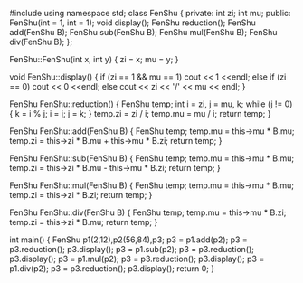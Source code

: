 #include<iostream>
using namespace std;
class FenShu {
private:
	int zi;
	int mu;
public:
	FenShu(int = 1, int = 1);
	void display();
	FenShu reduction();
	FenShu add(FenShu B);
	FenShu sub(FenShu B);
	FenShu mul(FenShu B);
	FenShu div(FenShu B);
};

FenShu::FenShu(int x, int y) {
	zi = x;
	mu = y;
}

void FenShu::display() {
	if (zi == 1 && mu == 1)
		cout << 1 <<endl;
	else if (zi == 0)
		cout << 0 <<endl;
	else
		cout << zi << '/' << mu << endl;
}

FenShu FenShu::reduction() {
	FenShu temp;
	int i = zi, j = mu, k;
	while (j != 0) {
		k = i % j; 
		i = j;
		j = k;
	}
	temp.zi = zi / i;
	temp.mu = mu / i;
	return temp;
}


FenShu FenShu::add(FenShu B) {
	FenShu temp;
	temp.mu = this->mu * B.mu;
	temp.zi = this->zi * B.mu + this->mu * B.zi;
	return temp;
}

FenShu FenShu::sub(FenShu B) {
	FenShu temp;
	temp.mu = this->mu * B.mu;
    temp.zi = this->zi * B.mu - this->mu * B.zi;
	return temp;
}

FenShu FenShu::mul(FenShu B) {
	FenShu temp;
	temp.mu = this->mu * B.mu;
	temp.zi = this->zi * B.zi;
	return temp;
}

FenShu FenShu::div(FenShu B) {
	FenShu temp;
	temp.mu = this->mu * B.zi;
	temp.zi = this->zi * B.mu;
	return temp;
}

int main() {
	FenShu p1(2,12),p2(56,84),p3;
	p3 = p1.add(p2); p3 = p3.reduction(); p3.display();
	p3 = p1.sub(p2); p3 = p3.reduction(); p3.display();
	p3 = p1.mul(p2); p3 = p3.reduction(); p3.display();
	p3 = p1.div(p2); p3 = p3.reduction(); p3.display();
	return 0;
}
